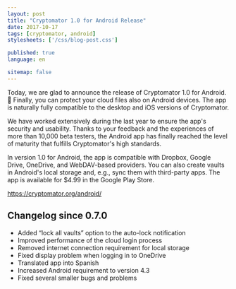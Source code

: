 ```yaml
---
layout: post
title: "Cryptomator 1.0 for Android Release"
date: 2017-10-17
tags: [cryptomator, android]
stylesheets: ['/css/blog-post.css']

published: true
language: en

sitemap: false
---
```

Today, we are glad to announce the release of Cryptomator 1.0 for Android. :tada: Finally, you can protect your cloud files also on Android devices. The app is naturally fully compatible to the desktop and iOS versions of Cryptomator.

We have worked extensively during the last year to ensure the app's security and usability. Thanks to your feedback and the experiences of more than 10,000 beta testers, the Android app has finally reached the level of maturity that fulfills Cryptomator's high standards.

In version 1.0 for Android, the app is compatible with Dropbox, Google Drive, OneDrive, and WebDAV-based providers. You can also create vaults in Android's local storage and, e.g., sync them with third-party apps. The app is available for $4.99 in the Google Play Store.

<a href="/android/">https://cryptomator.org/android/</a>

## Changelog since 0.7.0
- Added “lock all vaults” option to the auto-lock notification
- Improved performance of the cloud login process
- Removed internet connection requirement for local storage
- Fixed display problem when logging in to OneDrive
- Translated app into Spanish
- Increased Android requirement to version 4.3
- Fixed several smaller bugs and problems
